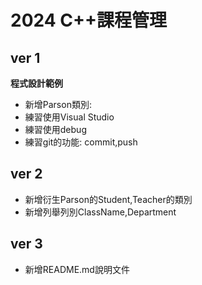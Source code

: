 # 2024 C++課程管理
## ver 1 
**程式設計範例**
- 新增Parson類別:
- 練習使用Visual Studio
- 練習使用debug
- 練習git的功能: commit,push

## ver 2
- 新增衍生Parson的Student,Teacher的類別
- 新增列舉列別ClassName,Department

## ver 3
- 新增README.md說明文件

